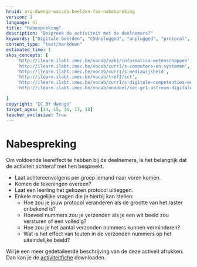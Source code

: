 ```yaml
---
hruid: org-dwengo-waisda-beelden-fax-nabespreking
version: 1
language: nl
title: "Nabespreking"
description: "Bespreek de activiteit met de deelnemers?"
keywords: ["Digitale beelden", "CSUnplugged", "unplugged", "protocol", "netwerken", "ecodering", "materiaal"]
content_type: "text/markdown"
estimated_time: 1
skos_concepts: [
    'http://ilearn.ilabt.imec.be/vocab/vak1/informatica-wetenschappen', 
    'http://ilearn.ilabt.imec.be/vocab/curr1/s-computers-en-systemen',
    'http://ilearn.ilabt.imec.be/vocab/curr1/s-mediawijsheid',
    'http://ilearn.ilabt.imec.be/vocab/tref1/ict',
    'http://ilearn.ilabt.imec.be/vocab/curr1/c-digitale-competenties-en-mediawijsheid',
    'http://ilearn.ilabt.imec.be/vocab/onddoel/sec-gr1-astroom-digitale-competenties-en-mediawijsheid-4.5',

]
copyright: "CC BY dwengo"
target_ages: [14, 15, 16, 17, 18]
teacher_exclusive: True
---
```


# Nabespreking

Om voldoende leereffect te hebben bij de deelnemers, is het belangrijk dat de activiteit achteraf met hen bespreekt.

* Laat achtereenvolgens per groep iemand naar voren komen.
* Komen de tekeningen overeen?
* Laat een leerling het gekozen protocol uitleggen.
* Enkele mogelijke vragen die je hierbij kan stellen:
    * Hoe zou je jouw protocol veranderen als de grootte van het raster onbekend is?
    * Hoeveel nummers zou je verzenden als je een wit beeld zou versturen of een volledig?
    * Hoe zou je het aantal verzonden nummers kunnen verminderen?
    * Wat is het effect van fouten in de verzonden nummers op het uiteindelijke beeld?

Wil je een meer gedetaileerde beschrijving van de deze activeit afrukken. Dan kan je de [activiteitfiche](content/menselijkComputernetwerk.pdf) downloaden.
